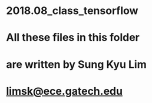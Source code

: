 # 2018.08_class_tensorflow
# All these files in this folder 
# are written by Sung Kyu Lim
# limsk@ece.gatech.edu
